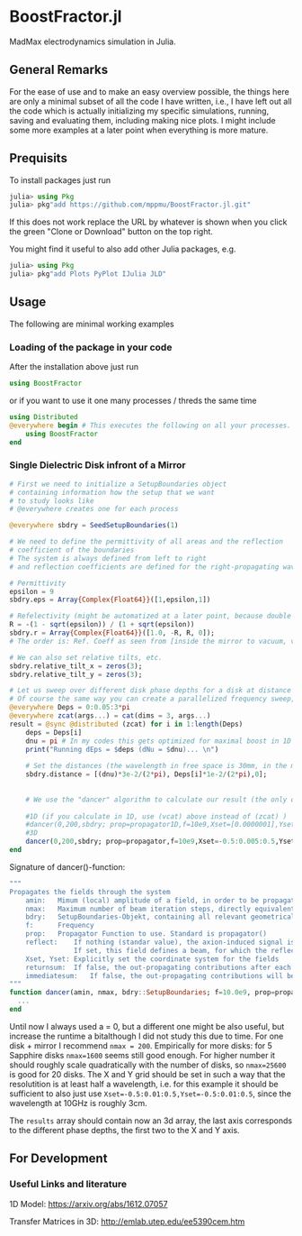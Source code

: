 # BoostFractor.jl

MadMax electrodynamics simulation in Julia.

## General Remarks
For the ease of use and to make an easy overview possible, the things here are only a minimal subset of all the code I have written, i.e., I have left out all the code which is actually initializing my specific simulations, running, saving and evaluating them, including making nice plots. I might include some more examples at a later point when everything is more mature.

## Prequisits

To install packages just run
```julia
julia> using Pkg
julia> pkg"add https://github.com/mppmu/BoostFractor.jl.git"
```
If this does not work replace the URL by whatever is shown when you click the green "Clone or Download" button on the top right. 

<!--- julia> pkg"add git@github.com:mppmu/BoostFractor.jl.git" -->

You might find it useful to also add other Julia packages, e.g.

```julia
julia> using Pkg
julia> pkg"add Plots PyPlot IJulia JLD"
```

## Usage
The following are minimal working examples

### Loading of the package in your code
After the installation above just run
```julia
using BoostFractor
```

or if you want to use it one many processes / threds the same time
```julia
using Distributed
@everywhere begin # This executes the following on all your processes.
    using BoostFractor
end
```


### Single Dielectric Disk infront of a Mirror
```julia
# First we need to initialize a SetupBoundaries object
# containing information how the setup that we want
# to study looks like
# @everywhere creates one for each process

@everywhere sbdry = SeedSetupBoundaries(1)

# We need to define the permittivity of all areas and the reflection
# coefficient of the boundaries
# The system is always defined from left to right
# and reflection coefficients are defined for the right-propagating wave.

# Permittivity
epsilon = 9
sbdry.eps = Array{Complex{Float64}}([1,epsilon,1])

# Refelectivity (might be automatized at a later point, because double information...)
R = -(1 - sqrt(epsilon)) / (1 + sqrt(epsilon))
sbdry.r = Array{Complex{Float64}}([1.0, -R, R, 0]);
# The order is: Ref. Coeff as seen from [inside the mirror to vacuum, vacuum to disk, disk to vacuum, vacuum to receiver (should be 0)]

# We can also set relative tilts, etc.
sbdry.relative_tilt_x = zeros(3);
sbdry.relative_tilt_y = zeros(3);

# Let us sweep over different disk phase depths for a disk at distance lambda/2 infront of the mirror
# Of course the same way you can create a parallelized frequency sweep, etc.
@everywhere Deps = 0:0.05:3*pi
@everywhere zcat(args...) = cat(dims = 3, args...)
result = @sync @distributed (zcat) for i in 1:length(Deps)
    deps = Deps[i]
    dnu = pi # In my codes this gets optimized for maximal boost in 1D before; its left out here for simplicitly and just set to pi
    print("Running dEps = $deps (dNu = $dnu)... \n")
    
    # Set the distances (the wavelength in free space is 30mm, in the medium 10mm (free space devided by sqrt(epsilon))
    sbdry.distance = [(dnu)*3e-2/(2*pi), Deps[i]*1e-2/(2*pi),0];
    
    
    # We use the "dancer" algorithm to calculate our result (the only one I uploaded to GitHub so far and the one I usually use)
        
    #1D (if you calculate in 1D, use (vcat) above instead of (zcat) )
    #dancer(0,200,sbdry; prop=propagator1D,f=10e9,Xset=[0.0000001],Yset=[0.0000001])
    #3D    
    dancer(0,200,sbdry; prop=propagator,f=10e9,Xset=-0.5:0.005:0.5,Yset=-0.5:0.005:0.5)
end
```
Signature of dancer()-function:
```julia
"""
Propagates the fields through the system
	amin:	Mimum (local) amplitude of a field, in order to be propagated
	nmax:	Maximum number of beam iteration steps, directly equivalent to how many boundaries a beam 'sees' at most
	bdry:	SetupBoundaries-Objekt, containing all relevant geometrical information (disk positions, epsilon, etc)
	f:		Frequency
	prop:	Propagator Function to use. Standard is propagator()
	reflect:	If nothing (standar value), the axion-induced signal is computed
				If set, this field defines a beam, for which the reflected beam will be calculated
	Xset, Yset:	Explicitly set the coordinate system for the fields
	returnsum:	If false, the out-propagating contributions after each iteration will be returned, without summing.
	immediatesum:	If false, the out-propagating contributions will be saved and summed up at the end.
"""
function dancer(amin, nmax, bdry::SetupBoundaries; f=10.0e9, prop=propagator, emit=nothing, reflect=nothing, Xset=X, Yset=Y, diskR=0.1, returnsum=true, immediatesum=true)
  ...
end
```

Until now I always used a = 0, but a different one might be also useful, but increase the runtime a bitalthough I did not study this due to time. For one disk + mirror I recommend ``nmax = 200``. 
Empirically for more disks: for 5 Sapphire disks ``nmax=1600`` seems still good enough. For higher number it should roughly scale quadratically with the number of disks, so ``nmax=25600`` is good for 20 disks.
The X and Y grid should be set in such a way that the resolutition is at least half a wavelength, i.e. for this example it should be sufficient to also just use ``Xset=-0.5:0.01:0.5,Yset=-0.5:0.01:0.5``, since the wavelength at 10GHz is roughly 3cm.

The ``results`` array should contain now an 3d array, the last axis corresponds to the different phase depths, the first two to the X and Y axis.

## For Development
### Useful Links and literature

1D Model: https://arxiv.org/abs/1612.07057

Transfer Matrices in 3D: http://emlab.utep.edu/ee5390cem.htm 
